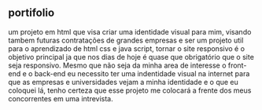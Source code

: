 ## portifolio
um projeto em html que visa criar uma identidade visual para mim, visando tambem futuras contratações de grandes empresas e ser um projeto util para o aprendizado de html css e java script, tornar o site responsivo é o objetivo principal ja que nos dias de hoje é quase que obrigatório que o site seja responsivo. Mesmo que não seja da minha area de interesse o front-end e o back-end eu necessito ter uma indentidade visual na internet para que as empresas e universidades vejam a minha identidade e o que eu coloquei lá, tenho certeza que esse projeto me colocará a frente dos meus concorrentes em uma intrevista.

<div align="center">
<img scr="D:\Users\User\Desktop\Portifolio\imgs\portifolio ver1.png" width="700px"/>
</div>